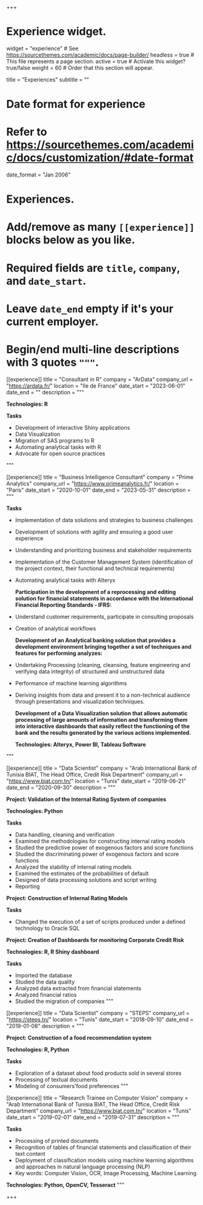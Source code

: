 +++
# Experience widget.
widget = "experience"  # See https://sourcethemes.com/academic/docs/page-builder/
headless = true  # This file represents a page section.
active = true  # Activate this widget? true/false
weight = 60  # Order that this section will appear.

title = "Experiences"
subtitle = ""

# Date format for experience
#   Refer to https://sourcethemes.com/academic/docs/customization/#date-format
date_format = "Jan 2006"

# Experiences.
#   Add/remove as many `[[experience]]` blocks below as you like.
#   Required fields are `title`, `company`, and `date_start`.
#   Leave `date_end` empty if it's your current employer.
#   Begin/end multi-line descriptions with 3 quotes `"""`.

[[experience]]
  title = "Consultant in R"
  company = "ArData"
  company_url = "https://ardata.fr/"
  location = "Ile de France"
  date_start = "2023-06-01"
  date_end = ""
  description = """
  
  **Technologies: R**
  
  **Tasks**

  * Development of interactive Shiny applications
  * Data Visualization
  * Migration of SAS programs to R
  * Automating analytical tasks with R
  * Advocate for open source practices

  """

[[experience]]
title = "Business Intelligence Consultant"
company = "Prime Analytics"
company_url = "https://www.primeanalytics.fr/"
location = "Paris"
date_start = "2020-10-01"
date_end = "2023-05-31"
description = """
  
  **Tasks**

  * Implementation of data solutions and strategies to business challenges
  * Development of solutions with agility and ensuring a good user experience
  * Understanding and prioritizing business and stakeholder requirements
  * Implementation of the Customer Management System (identification of the project context, their functional and technical requirements)
  * Automating analytical tasks with Alteryx
  
    **Participation in the development of a reprocessing and editing solution for financial statements in accordance with the International Financial Reporting Standards - IFRS:**
  
  * Understand customer requirements, participate in consulting proposals
  * Creation of analytical workflows
  
    **Development of an Analytical banking solution that provides a development environment bringing together a set of techniques and features for performing analyzes:**
    
  * Undertaking Processing (cleaning, cleansing, feature engineering and verifying data integrity) of structured and unstructured data
  * Performance of machine learning algorithms
  * Deriving insights from data and present it to a non-technical audience through presentations and visualization techniques.
  
    **Development of a Data Visualization solution that allows automatic processing of large amounts of information and transforming them into interactive dashboards that easily reflect the functioning of the bank and the results generated by the various actions implemented.**
    
    **Technologies: Alteryx, Power BI, Tableau Software**
  
  """

[[experience]]
  title = "Data Scientist"
  company = "Arab International Bank of Tunisia BIAT, The Head Office, Credit Risk Department"
  company_url = "https://www.biat.com.tn/"
  location = "Tunis"
  date_start = "2019-06-21"
  date_end = "2020-09-30"
  description = """
  
  **Project: Validation of the Internal Rating System of companies**
  
  **Technologies: Python**
  
  **Tasks**

  * Data handling, cleaning and verification
  * Examined the methodologies for constructing internal rating models
  * Studied the predictive power of exogenous factors and score functions
  * Studied the discriminating power of exogenous factors and score functions
  * Analyzed the stability of internal rating models
  * Examined the estimates of the probabilities of default
  * Designed of data processing solutions and script writing
  * Reporting
  
   **Project: Construction of Internal Rating Models**
   
   **Tasks**

  * Changed the execution of a set of scripts produced under a defined technology to Oracle SQL
  
  **Project: Creation of Dashboards for monitoring Corporate Credit Risk**
  
  **Technologies: R, R Shiny dashboard**
  
  **Tasks**

  * Imported the database
  * Studied the data quality
  * Analyzed data extracted from financial statements
  * Analyzed financial ratios
  * Studied the migration of companies
  """

[[experience]]
  title = "Data Scientist"
  company = "STEPS"
  company_url = "https://steps.tn/"
  location = "Tunis"
  date_start = "2018-09-10"
  date_end = "2019-01-08"
  description = """
  
  **Project: Construction of a food recommendation system**
  
  **Technologies: R, Python**
  
  **Tasks**
  
  * Exploration of a dataset about food products sold in several stores 
  * Processing of textual documents
  * Modeling of consumers'food preferences
  """
  
[[experience]]
  title = "Research Trainee on Computer Vision"
  company = "Arab International Bank of Tunisia BIAT, The Head Office, Credit Risk Department"
  company_url = "https://www.biat.com.tn/"
  location = "Tunis"
  date_start = "2019-02-01"
  date_end = "2019-07-31"
  description = """
  
  **Tasks**
   * Processing of printed documents
   * Recognition of tables of financial statements and classification of their text content
   * Deployment of classification models using machine learning algorithms and approaches in natural language processing (NLP)
  * Key words: Computer Vision, OCR, Image Processing, Machine Learning
  
  **Technologies: Python, OpenCV, Tesseract**
  """
  
+++

